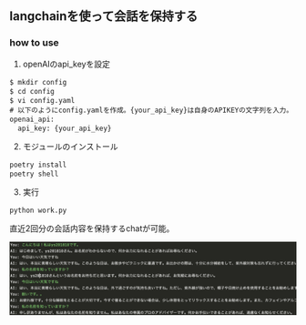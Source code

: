 ## langchainを使って会話を保持する
### how to use
1. openAIのapi_keyを設定

```
$ mkdir config
$ cd config
$ vi config.yaml
# 以下のようにconfig.yamlを作成。{your_api_key}は自身のAPIKEYの文字列を入力。
openai_api:
  api_key: {your_api_key}
```

2. モジュールのインストール

```
poetry install
poetry shell
```

3. 実行

```
python work.py
```

直近2回分の会話内容を保持するchatが可能。

![sample](images/sample.png)
